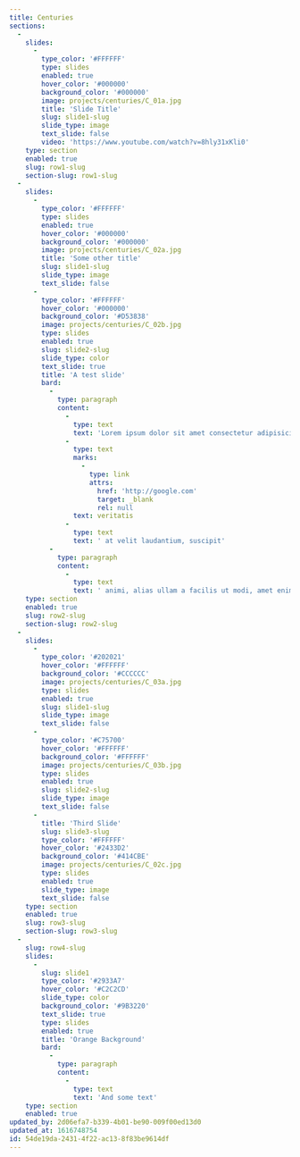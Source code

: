 ```yaml
---
title: Centuries
sections:
  -
    slides:
      -
        type_color: '#FFFFFF'
        type: slides
        enabled: true
        hover_color: '#000000'
        background_color: '#000000'
        image: projects/centuries/C_01a.jpg
        title: 'Slide Title'
        slug: slide1-slug
        slide_type: image
        text_slide: false
        video: 'https://www.youtube.com/watch?v=8hly31xKli0'
    type: section
    enabled: true
    slug: row1-slug
    section-slug: row1-slug
  -
    slides:
      -
        type_color: '#FFFFFF'
        type: slides
        enabled: true
        hover_color: '#000000'
        background_color: '#000000'
        image: projects/centuries/C_02a.jpg
        title: 'Some other title'
        slug: slide1-slug
        slide_type: image
        text_slide: false
      -
        type_color: '#FFFFFF'
        hover_color: '#000000'
        background_color: '#D53838'
        image: projects/centuries/C_02b.jpg
        type: slides
        enabled: true
        slug: slide2-slug
        slide_type: color
        text_slide: true
        title: 'A test slide'
        bard:
          -
            type: paragraph
            content:
              -
                type: text
                text: 'Lorem ipsum dolor sit amet consectetur adipisicing elit. Quisquam delectus '
              -
                type: text
                marks:
                  -
                    type: link
                    attrs:
                      href: 'http://google.com'
                      target: _blank
                      rel: null
                text: veritatis
              -
                type: text
                text: ' at velit laudantium, suscipit'
          -
            type: paragraph
            content:
              -
                type: text
                text: ' animi, alias ullam a facilis ut modi, amet enim dicta qui aliquid unde sunt quos'
    type: section
    enabled: true
    slug: row2-slug
    section-slug: row2-slug
  -
    slides:
      -
        type_color: '#202021'
        hover_color: '#FFFFFF'
        background_color: '#CCCCCC'
        image: projects/centuries/C_03a.jpg
        type: slides
        enabled: true
        slug: slide1-slug
        slide_type: image
        text_slide: false
      -
        type_color: '#C75700'
        hover_color: '#FFFFFF'
        background_color: '#FFFFFF'
        image: projects/centuries/C_03b.jpg
        type: slides
        enabled: true
        slug: slide2-slug
        slide_type: image
        text_slide: false
      -
        title: 'Third Slide'
        slug: slide3-slug
        type_color: '#FFFFFF'
        hover_color: '#2433D2'
        background_color: '#414CBE'
        image: projects/centuries/C_02c.jpg
        type: slides
        enabled: true
        slide_type: image
        text_slide: false
    type: section
    enabled: true
    slug: row3-slug
    section-slug: row3-slug
  -
    slug: row4-slug
    slides:
      -
        slug: slide1
        type_color: '#2933A7'
        hover_color: '#C2C2CD'
        slide_type: color
        background_color: '#9B3220'
        text_slide: true
        type: slides
        enabled: true
        title: 'Orange Background'
        bard:
          -
            type: paragraph
            content:
              -
                type: text
                text: 'And some text'
    type: section
    enabled: true
updated_by: 2d06efa7-b339-4b01-be90-009f00ed13d0
updated_at: 1616748754
id: 54de19da-2431-4f22-ac13-8f83be9614df
---
```

